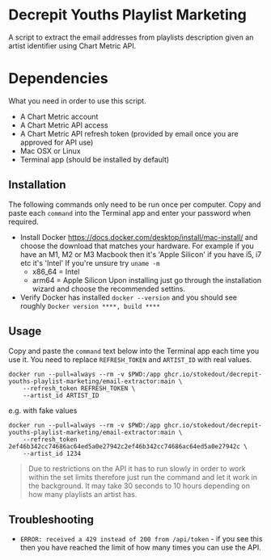 
# Decrepit Youths Playlist Marketing

A script to extract the email addresses from playlists description given an artist identifier using Chart Metric API.

#  Dependencies

What you need in order to use this script.

* A Chart Metric account
* A Chart Metric API access
* A Chart Metric API refresh token (provided by email once you are approved for API use)
* Mac OSX or Linux
* Terminal app (should be installed by default)

## Installation

The following commands only need to be run once per computer. Copy and paste each `command` into the Terminal app and enter your password when required.

* Install Docker https://docs.docker.com/desktop/install/mac-install/ and choose the download that matches your hardware. For example if you have an M1, M2 or M3 Macbook then it's 'Apple Silicon' if you have i5, i7 etc it's 'Intel'
  If you're unsure try `uname -m`
  * x86_64 = Intel
  * arm64 = Apple Silicon
  Upon installing just go through the installation wizard and choose the recommended settins.
* Verify Docker has installed `docker --version` and you should see roughly `Docker version ****, build ****`

## Usage

Copy and paste the `command` text below into the Terminal app each time you use it.
You need to replace `REFRESH_TOKEN` and `ARTIST_ID` with real values.

```commandline
docker run --pull=always --rm -v $PWD:/app ghcr.io/stokedout/decrepit-youths-playlist-marketing/email-extractor:main \
    --refresh_token REFRESH_TOKEN \
    --artist_id ARTIST_ID
```

e.g. with fake values
```commandline 
docker run --pull=always --rm -v $PWD:/app ghcr.io/stokedout/decrepit-youths-playlist-marketing/email-extractor:main \
    --refresh_token 2ef46b342cc74686ac64ed5a0e27942c2ef46b342cc74686ac64ed5a0e27942c \
    --artist_id 1234
```

> Due to restrictions on the API it has to run slowly in order to work within the set limits therefore just run the command and let it work in the background. It may take 30 seconds to 10 hours depending on how many playlists an artist has.

## Troubleshooting

* `ERROR: received a 429 instead of 200 from /api/token` - if you see this then you have reached the limit of how many times you can use the API.